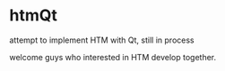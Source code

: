 # htmQt
attempt to implement HTM with Qt, still in process

welcome guys who interested in HTM develop together.
